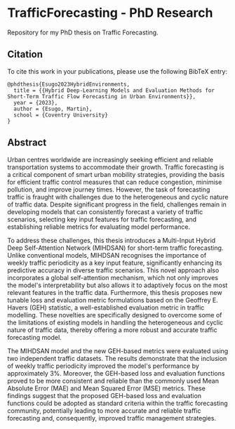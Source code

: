 # TrafficForecasting - PhD Research
Repository for my PhD thesis on Traffic Forecasting.

## Citation
To cite this work in your publications, please use the following BibTeX entry:

```
@phdthesis{Esugo2023HybridEnvironments,
  title = {{Hybrid Deep-Learning Models and Evaluation Methods for Short-Term Traffic Flow Forecasting in Urban Environments}},
  year = {2023},
  author = {Esugo, Martin},
  school = {Coventry University}
}
```
## Abstract
Urban centres worldwide are increasingly seeking efficient and reliable transportation systems to accommodate their growth. Traffic forecasting is a critical component of smart urban mobility strategies, providing the basis for efficient traffic control measures that can reduce congestion, minimise pollution, and improve journey times. However, the task of forecasting traffic is fraught with challenges due to the heterogeneous and cyclic nature of traffic data. Despite significant progress in the field, challenges remain in developing models that can consistently forecast a variety of traffic scenarios, selecting key input features for traffic forecasting, and establishing reliable metrics for evaluating model performance.

To address these challenges, this thesis introduces a Multi-Input Hybrid Deep Self-Attention Network (MIHDSAN) for short-term traffic forecasting. Unlike conventional models, MIHDSAN recognises the importance of weekly traffic periodicity as a key input feature, significantly enhancing its predictive accuracy in diverse traffic scenarios. This novel approach also incorporates a global self-attention mechanism, which not only improves the model's interpretability but also allows it to adaptively focus on the most relevant features in the traffic data. Furthermore, this thesis proposes new tunable loss and evaluation metric formulations based on the Geoffrey E. Havers (GEH) statistic, a well-established evaluation metric in traffic modelling. These novelties are specifically designed to overcome some of the limitations of existing models in handling the heterogeneous and cyclic nature of traffic data, thereby offering a more robust and accurate traffic forecasting model.

The MIHDSAN model and the new GEH-based metrics were evaluated using two independent traffic datasets. The results demonstrate that the inclusion of weekly traffic periodicity improved the model's performance by approximately 3\%. Moreover, the GEH-based loss and evaluation functions proved to be more consistent and reliable than the commonly used Mean Absolute Error (MAE) and Mean Squared Error (MSE) metrics. These findings suggest that the proposed GEH-based loss and evaluation functions could be adopted as standard criteria within the traffic forecasting community, potentially leading to more accurate and reliable traffic forecasting and, consequently, improved traffic management strategies.
